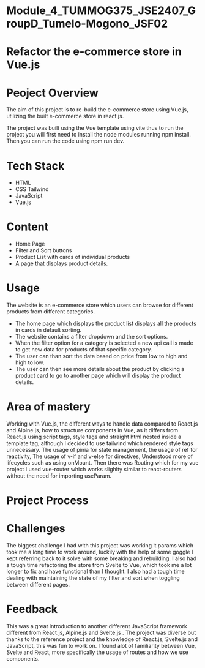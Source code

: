 # Module_4_TUMMOG375_JSE2407_GroupD_Tumelo-Mogono_JSF02
# Refactor the e-commerce store in Vue.js

# Peoject Overview
The aim of this project is to re-build the e-commerce store using Vue.js, utilizing the built e-commerce store in react.js.

The project was built using the Vue template using vite thus to run the project you will first need to install the node modules running npm install. Then you can run the code using npm run dev.

# Tech Stack 
* HTML
* CSS Tailwind
* JavaScript
* Vue.js

# Content
* Home Page
* Filter and Sort buttons
* Product List with cards of individual products
* A page that displays product details.

# Usage 
The website is an e-commerce store which users can browse for different products from different categories.

* The home page which displays the product list displays all the products in cards in default sorting.
* The website contains a filter dropdown and the sort options.
* When the filter option for a category is selected a new api call is made to get new data for products of that specific category.
* The user can than sort the data based on price from low to high and high to low.
* The user can then see more details about the product by clicking a product card to go to another page which will display the product details.

# Area of mastery
Working with Vue.js, the different ways to handle data compared to React.js and Alpine.js, how to structure components in Vue, as it differs from React.js using script tags, style tags and straight html nested inside a template tag, although I decided to use tailwind which rendered style tags unnecessary. The usage of pinia for state management, the usage of ref for reactivity, The usage of v-if and v-else for directives, Understood more of lifecycles such as using onMount. Then there was Routing which for my vue project I used vue-router which works slighlty similar to react-routers without the need for importing useParam.

# Project Process

# Challenges
The biggest challenge I had with this project was working it params which took me a long time to work around, luckily with the help of some goggle I kept referring back to it solve with some breaking and rebuilding. I also had a tough time refactoring the store from Svelte to Vue, which took me a lot longer to fix and have functional than I thought. I also had a tough time dealing with maintaining the state of my filter and sort when toggling between different pages.

# Feedback
This was a great introduction to another different JavaScript framework different from React.js, Alpine.js and Svelte.js . The project was diverse but thanks to the reference project and the knowledge of React.js, Svelte.js and JavaScript, this was fun to work on. I found alot of familiarity between Vue, Svelte and React, more specifically the usage of routes and how we use components.
